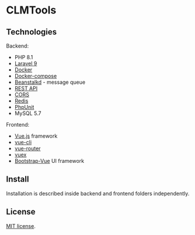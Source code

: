 # CLMTools

## Technologies

Backend:

* PHP 8.1
* [Laravel 9](https://laravel.com)
* [Docker](https://www.docker.com/)
* [Docker-compose](https://docs.docker.com/compose/)
* [Beanstalkd](https://github.com/beanstalkd/beanstalkd) - message queue
* [REST API](https://ru.wikipedia.org/wiki/REST)
* [CORS](https://developer.mozilla.org/ru/docs/Web/HTTP/CORS)
* [Redis](https://redis.io/)
* [PhpUnit](https://phpunit.de/)
* MySQL 5.7

Frontend:

* [Vue.js](https://vuejs.org/) framework
* [vue-cli](https://cli.vuejs.org/)
* [vue-router](https://router.vuejs.org/)
* [vuex](https://vuex.vuejs.org/)
* [Bootstrap-Vue](https://bootstrap-vue.org/) UI framework

## Install

Installation is described inside backend and frontend folders independently.

## License

[MIT license](https://opensource.org/licenses/MIT).
